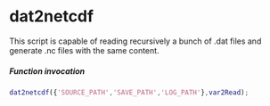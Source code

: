 # dat2netcdf
This script is capable of reading recursively a bunch of .dat files and generate .nc files with the same content.

##### Function invocation
```matlab
dat2netcdf({'SOURCE_PATH','SAVE_PATH','LOG_PATH'},var2Read);
```
